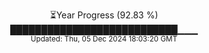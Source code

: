 <p align="center">
⏳Year Progress (92.83 %)<br>
███████████████████████████▁▁▁ <br>
<sub>Updated: Thu, 05 Dec 2024 18:03:20 GMT</sub>
</p>


